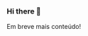 ### Hi there 👋
Em breve mais conteúdo!
<!--
**everctba/everctba** is a ✨ _special_ ✨ repository because its `README.md` (this file) appears on your GitHub profile.
// 
Here are some ideas to get you started:

- 🔭 I’m currently working on ...
- 🌱 I’m currently learning ...
- 👯 I’m looking to collaborate on ...
- 🤔 I’m looking for help with ...
- 💬 Ask me about ...
- 📫 How to reach me: ...
- 😄 Pronouns: ...
- ⚡ Fun fact: ...
-->

